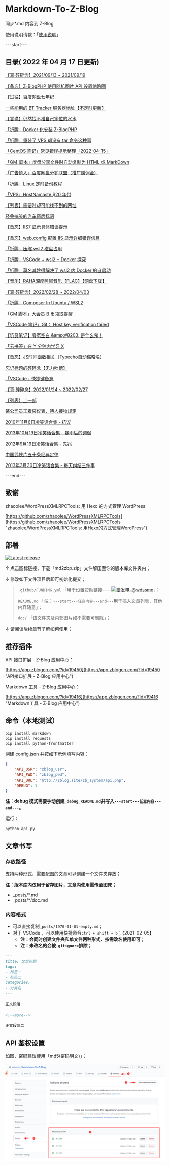 # Markdown-To-Z-Blog

同步*.md 内容到 Z-Blog

使用说明请戳：「[使用说明](#部署 "使用说明")」

---start---

## 目录( 2022 年 04 月 17 日更新)

[【真·碎碎念】2021/09/13 ~ 2021/09/19](https://www.wdssmq.com/post/20190628106.html "【真·碎碎念】2021/09/13 ~ 2021/09/19")

[【备忘】Z-BlogPHP 使用随机图片 API 设置缩略图](https://www.wdssmq.com/post/20100215532.html "【备忘】Z-BlogPHP 使用随机图片 API 设置缩略图")

[【过往】百度网盘七年纪](https://www.wdssmq.com/post/20120515987.html "【过往】百度网盘七年纪")

[一些能用的 BT Tracker 服务器地址【不定时更新】](https://www.wdssmq.com/post/20130323295.html "一些能用的 BT Tracker 服务器地址【不定时更新】")

[【言说】仍然找不准自己定位的水水](https://www.wdssmq.com/post/20210403155.html "【言说】仍然找不准自己定位的水水")

[「折腾」Docker 化安装 Z-BlogPHP](https://www.wdssmq.com/post/20120817544.html "「折腾」Docker 化安装 Z-BlogPHP")

[「折腾」重装了 VPS 却没有 tar 命令这种事](https://www.wdssmq.com/post/20211120519.html "「折腾」重装了 VPS 却没有 tar 命令这种事")

[「CentOS 笔记」常见错误提示整理「2022-04-15」](https://www.wdssmq.com/post/20170421527.html "「CentOS 笔记」常见错误提示整理「2022-04-15」")

[「GM_脚本」度盘分享文件时自动复制为 HTML 或 MarkDown](https://www.wdssmq.com/post/20220412172.html "「GM_脚本」度盘分享文件时自动复制为 HTML 或 MarkDown")

[「广告慎入」百度网盘分销联盟（推广赚佣金）](https://www.wdssmq.com/post/20220414259.html "「广告慎入」百度网盘分销联盟（推广赚佣金）")

[「折腾」Linux 定时备份教程](https://www.wdssmq.com/post/20140816860.html "「折腾」Linux 定时备份教程")

[「VPS」HostNamaste $20 年付](https://www.wdssmq.com/post/20220331233.html "「VPS」HostNamaste $20 年付")

[【列表】需要时却可能找不到的网址](https://www.wdssmq.com/post/20191227185.html "【列表】需要时却可能找不到的网址")

[经典搞笑的汽车窗后标语](https://www.wdssmq.com/post/JingDianGaoXiaoDeQiCheChuangHouBiaoYu.html "经典搞笑的汽车窗后标语")

[【备忘】IIS7 显示具体错误提示](https://www.wdssmq.com/post/BeiWang-IIS7XianShiJuTiCuoWuTiShi.html "【备忘】IIS7 显示具体错误提示")

[【备忘】web.config 配置 IIS 显示详细错误信息](https://www.wdssmq.com/post/20160901698.html "【备忘】web.config 配置 IIS 显示详细错误信息")

[「折腾」压缩 wsl2 磁盘占用](https://www.wdssmq.com/post/20100428905.html "「折腾」压缩 wsl2 磁盘占用")

[「折腾」VSCode + wsl2 + Docker 探究](https://www.wdssmq.com/post/20220211184.html "「折腾」VSCode + wsl2 + Docker 探究")

[「折腾」莫名其妙得解决了 wsl2 内 Docker 的自启动](https://www.wdssmq.com/post/20140328160.html "「折腾」莫名其妙得解决了 wsl2 内 Docker 的自启动")

[【音乐】RAHA深度睡眠音乐【FLAC】【网盘下载】](https://www.wdssmq.com/post/20130802263.html "【音乐】RAHA深度睡眠音乐【FLAC】【网盘下载】")

[【真·碎碎念】2022/02/28 ~ 2022/04/03](https://www.wdssmq.com/post/20220405245.html "【真·碎碎念】2022/02/28 ~ 2022/04/03")

[「折腾」Composer In Ubuntu / WSL2](https://www.wdssmq.com/post/20120830162.html "「折腾」Composer In Ubuntu / WSL2")

[「GM 脚本」大会员 B 币领取提醒](https://www.wdssmq.com/post/20141219446.html "「GM 脚本」大会员 B 币领取提醒")

[「VSCode 笔记」Git： Host key verification failed](https://www.wdssmq.com/post/20201216004.html "「VSCode 笔记」Git： Host key verification failed")

[【坑货笔记】零宽空白 &amp;amp;#8203; 是什么鬼！](https://www.wdssmq.com/post/20190818266.html "【坑货笔记】零宽空白 &amp;amp;#8203; 是什么鬼！")

[「云书签」在 Y 分钟内学习 X](https://www.wdssmq.com/post/20200629824.html "「云书签」在 Y 分钟内学习 X")

[【备忘】JS时间函数相关（Typecho自动缩略名）](https://www.wdssmq.com/post/20120512985.html "【备忘】JS时间函数相关（Typecho自动缩略名）")

[忘记标题的碎碎念【无力吐槽】](https://www.wdssmq.com/post/20141122436.html "忘记标题的碎碎念【无力吐槽】")

[「VSCode」快捷键备忘](https://www.wdssmq.com/post/20130525410.html "「VSCode」快捷键备忘")

[【真·碎碎念】2022/01/24 ~ 2022/02/27](https://www.wdssmq.com/post/20190705014.html "【真·碎碎念】2022/01/24 ~ 2022/02/27")

[【列表】上一部](https://www.wdssmq.com/post/20190520228.html "【列表】上一部")

[某公司员工着装仪表、待人接物规定](https://www.wdssmq.com/post/20100204524.html "某公司员工着装仪表、待人接物规定")

[2010年11月6日冷笑话合集 - 抗议](https://www.wdssmq.com/post/2010Nian11Yue6RiXiaoHuaHeJi-KangYi.html "2010年11月6日冷笑话合集 - 抗议")

[2013年10月19日冷笑话合集 - 暴雨后的调侃](https://www.wdssmq.com/post/20131019819.html "2013年10月19日冷笑话合集 - 暴雨后的调侃")

[2012年9月19日冷笑话合集 - 先兆](https://www.wdssmq.com/post/20120920306.html "2012年9月19日冷笑话合集 - 先兆")

[中国武侠片五十条经典定律](https://www.wdssmq.com/post/20120508334.html "中国武侠片五十条经典定律")

[2013年3月30日冷笑话合集 - 每天纠结三件事](https://www.wdssmq.com/post/20130330204.html "2013年3月30日冷笑话合集 - 每天纠结三件事")

---end---

## 致谢

zhaoolee/WordPressXMLRPCTools: 用 Hexo 的方式管理 WordPress

[https://github.com/zhaoolee/WordPressXMLRPCTools](https://github.com/zhaoolee/WordPressXMLRPCTools "zhaoolee/WordPressXMLRPCTools: 用Hexo的方式管理WordPress")

## 部署

[![Latest release](https://img.shields.io/github/v/release/wdssmq/Markdown-To-Z-Blog?style=flat-square)](https://github.com/wdssmq/Markdown-To-Z-Blog/releases/latest "Latest release")

↑ 点击图标链接，下载「md2zbp.zip」文件解压至你的版本库文件夹内；

↓ 修改如下文件项目后即可初始化提交；

> `.github/FUNDING.yml` 「用于设置赞助链接——<a class="img-wrap" target="_blank" title="爱发电-@wdssmq" href="https://afdian.net/@wdssmq"><img src="https://img.shields.io/badge/%E7%88%B1%E5%8F%91%E7%94%B5-%40wdssmq-blueviolet" title="爱发电-@wdssmq" alt="爱发电-@wdssmq"></a>」；
>
> `README.md` 「注：`---start---任意内容---end---`用于插入文章列表，其他内容随意」；
>
> `doc/` 「该文件夹及内部图片如不需要可删除」；

↓ 请阅读后续章节了解如何使用；

## 推荐插件

API 接口扩展 - Z-Blog 应用中心：

[https://app.zblogcn.com/?id=19450](https://app.zblogcn.com/?id=19450 "API接口扩展 - Z-Blog 应用中心")

Markdown 工具 - Z-Blog 应用中心：

[https://app.zblogcn.com/?id=19416](https://app.zblogcn.com/?id=19416 "Markdown工具 - Z-Blog 应用中心")

## 命令（本地测试）

```shell
pip install markdown
pip install requests
pip install python-frontmatter
```

创建 config.json 并按如下示例填写内容：

```json
{
    "API_USR": "zblog_usr",
    "API_PWD": "zblog_pwd",
    "API_URL": "http://zblog.site/zb_system/api.php",
    "DEBUG": 1
}
```

**注：debug 模式需要手动创建`_debug_README.md`并写入`---start---任意内容---end---`。**

运行：

```bash
python api.py
```

## 文章书写

### 存放路径

支持两种形式，需要配图的文章可以创建一个文件夹存放；

**注：版本库内仅用于留存图片，文章内使用需传至图床；**

- _posts/*.md
- _posts/*/doc.md

### 内容格式

- 可以直接复制`_posts/1970-01-01-empty.md`；
- 对于 VSCode ，可以使用快捷命令`ctrl + shift + b`；【2021-02-05】
  - **注：会同时创建文件夹和单文件两种形式，按需改名使用即可；**
  - **注：未改名的会被`.gitignore`排除；**

```md
---
title: 文章标题
tags:
- 标签一
- 标签二
categories:
- 分类名
---

正文段落一

<!--more-->

正文段落二

```

## API 鉴权设置

如图，密码建议使用「md5(密码明文)」；

![001](doc/001.png "001")

